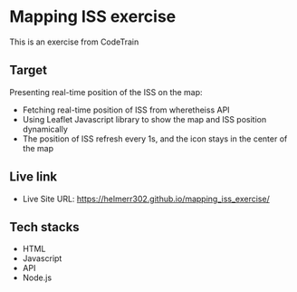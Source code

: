 # Mapping ISS exercise

This is an exercise from CodeTrain

## Target

Presenting real-time position of the ISS on the map:

- Fetching real-time position of ISS from wheretheiss API
- Using Leaflet Javascript library to show the map and ISS position dynamically
- The position of ISS refresh every 1s, and the icon stays in the center of the map

## Live link

- Live Site URL: https://helmerr302.github.io/mapping_iss_exercise/

## Tech stacks

- HTML
- Javascript
- API
- Node.js
